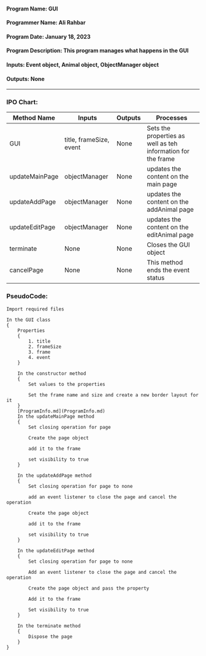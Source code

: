 #### Program Name: GUI
#### Programmer Name: Ali Rahbar
#### Program Date: January 18, 2023
#### Program Description: This program manages what happens in the GUI
#### Inputs: Event object, Animal object, ObjectManager object
#### Outputs: None

---

### IPO Chart:


| **Method Name** | **Inputs**              | **Outputs** | **Processes**                                                |
|-----------------|-------------------------|-------------|--------------------------------------------------------------|
| GUI             | title, frameSize, event | None        | Sets the properties as well as teh information for the frame |
| updateMainPage  | objectManager           | None        | updates the content on the main page                         |
| updateAddPage   | objectManager           | None        | updates the content on the addAnimal page                    |
| updateEditPage  | objectManager           | None        | updates the content on the editAnimal page                   |
| terminate       | None                    | None        | Closes the GUI object                                        |
| cancelPage      | None                    | None        | This method ends the event status                            |

### PseudoCode:

```text
Import required files

In the GUI class
{
    Properties
    {
        1. title
        2. frameSize
        3. frame
        4. event
    }
    
    In the constructor method
    {
        Set values to the properties
        
        Set the frame name and size and create a new border layout for it
    }
    [ProgramInfo.md](ProgramInfo.md)
    In the updateMainPage method
    {
        Set closing operation for page
        
        Create the page object
        
        add it to the frame
        
        set visibility to true
    }
    
    In the updateAddPage method
    {
        Set closing operation for page to none
        
        add an event listener to close the page and cancel the operation
        
        Create the page object
        
        add it to the frame
        
        set visibility to true
    }
    
    In the updateEditPage method
    {
        Set closing operation for page to none
        
        Add an event listener to close the page and cancel the operation
        
        Create the page object and pass the property
        
        Add it to the frame
        
        Set visibility to true
    }
    
    In the terminate method
    {
        Dispose the page
    }
}
```

